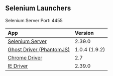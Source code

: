 Selenium Launchers
---
Selenium Server Port: 4455

| App | Version |
|:-----------|:-------------|
| [Selenium Server](https://code.google.com/p/selenium/downloads/list) | 2.39.0
| [Ghost Driver (PhantomJS)](https://code.google.com/p/phantomjs/downloads/list) | 1.0.4 (1.9.2)
| [Chrome Driver](http://chromedriver.storage.googleapis.com/index.html) | 2.7
| [IE Driver](https://code.google.com/p/selenium/downloads/list) | 2.39.0
